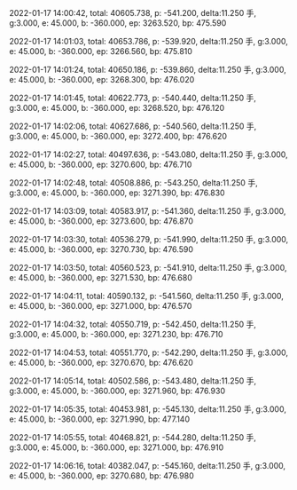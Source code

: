 2022-01-17 14:00:42, total: 40605.738, p: -541.200, delta:11.250 手, g:3.000, e: 45.000, b: -360.000, ep: 3263.520, bp: 475.590

2022-01-17 14:01:03, total: 40653.786, p: -539.920, delta:11.250 手, g:3.000, e: 45.000, b: -360.000, ep: 3266.560, bp: 475.810

2022-01-17 14:01:24, total: 40650.186, p: -539.860, delta:11.250 手, g:3.000, e: 45.000, b: -360.000, ep: 3268.300, bp: 476.020

2022-01-17 14:01:45, total: 40622.773, p: -540.440, delta:11.250 手, g:3.000, e: 45.000, b: -360.000, ep: 3268.520, bp: 476.120

2022-01-17 14:02:06, total: 40627.686, p: -540.560, delta:11.250 手, g:3.000, e: 45.000, b: -360.000, ep: 3272.400, bp: 476.620

2022-01-17 14:02:27, total: 40497.636, p: -543.080, delta:11.250 手, g:3.000, e: 45.000, b: -360.000, ep: 3270.600, bp: 476.710

2022-01-17 14:02:48, total: 40508.886, p: -543.250, delta:11.250 手, g:3.000, e: 45.000, b: -360.000, ep: 3271.390, bp: 476.830

2022-01-17 14:03:09, total: 40583.917, p: -541.360, delta:11.250 手, g:3.000, e: 45.000, b: -360.000, ep: 3273.600, bp: 476.870

2022-01-17 14:03:30, total: 40536.279, p: -541.990, delta:11.250 手, g:3.000, e: 45.000, b: -360.000, ep: 3270.730, bp: 476.590

2022-01-17 14:03:50, total: 40560.523, p: -541.910, delta:11.250 手, g:3.000, e: 45.000, b: -360.000, ep: 3271.530, bp: 476.680

2022-01-17 14:04:11, total: 40590.132, p: -541.560, delta:11.250 手, g:3.000, e: 45.000, b: -360.000, ep: 3271.000, bp: 476.570

2022-01-17 14:04:32, total: 40550.719, p: -542.450, delta:11.250 手, g:3.000, e: 45.000, b: -360.000, ep: 3271.230, bp: 476.710

2022-01-17 14:04:53, total: 40551.770, p: -542.290, delta:11.250 手, g:3.000, e: 45.000, b: -360.000, ep: 3270.670, bp: 476.620

2022-01-17 14:05:14, total: 40502.586, p: -543.480, delta:11.250 手, g:3.000, e: 45.000, b: -360.000, ep: 3271.960, bp: 476.930

2022-01-17 14:05:35, total: 40453.981, p: -545.130, delta:11.250 手, g:3.000, e: 45.000, b: -360.000, ep: 3271.990, bp: 477.140

2022-01-17 14:05:55, total: 40468.821, p: -544.280, delta:11.250 手, g:3.000, e: 45.000, b: -360.000, ep: 3271.000, bp: 476.910

2022-01-17 14:06:16, total: 40382.047, p: -545.160, delta:11.250 手, g:3.000, e: 45.000, b: -360.000, ep: 3270.680, bp: 476.980